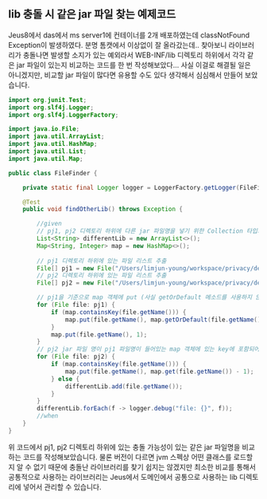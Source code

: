 ## lib 충돌 시 같은 jar 파일 찾는 예제코드

Jeus8에서 das에서 ms server1에 컨테이너를 2개 배포하였는데 classNotFound Exception이 발생하였다. 분명 톰캣에서 이상없이 잘 올라갔는데.. 찾아보니 라이브러리가 충돌나면 발생할 소지가 있는 예외라서
WEB-INF/lib 디렉토리 하위에서 각각 같은 jar 파일이 있는지 비교하는 코드를 한 번 작성해보았다...  사실 이걸로 해결될 일은 아니겠지만, 비교할 jar 파일이 많다면 유용할 수도 있다 생각해서 심심해서 만들어 보았습니다.

```java
import org.junit.Test;
import org.slf4j.Logger;
import org.slf4j.LoggerFactory;

import java.io.File;
import java.util.ArrayList;
import java.util.HashMap;
import java.util.List;
import java.util.Map;

public class FileFinder {

    private static final Logger logger = LoggerFactory.getLogger(FileFinder.class);

    @Test
    public void findOtherLib() throws Exception {

        //given
        // pj1, pj2 디렉토리 하위에 다른 jar 파일명을 넣기 위한 Collection 타입의 객체를 생성 
        List<String> differentLib = new ArrayList<>();
        Map<String, Integer> map = new HashMap<>();
        
        // pj1 디렉토리 하위에 있는 파일 리스트 추출
        File[] pj1 = new File("/Users/limjun-young/workspace/privacy/dev/test/pj1").listFiles();
        // pj2 디렉토리 하위에 있는 파일 리스트 추출
        File[] pj2 = new File("/Users/limjun-young/workspace/privacy/dev/test/pj2").listFiles();

        // pj1을 기준으로 map 객체에 put (사실 getOrDefault 메소드를 사용하지 않아도 무조건 jar 파일명은 1개만 존재할 것 입니다.) 
        for (File file: pj1) {
            if (map.containsKey(file.getName())) {
                map.put(file.getName(), map.getOrDefault(file.getName(), 0) + 1);
            }
            map.put(file.getName(), 1);
        }
        // pj2 jar 파일 명이 pj1 파일명이 들어있는 map 객체에 있는 key에 포함되어 있지 않으면 differentLib 리스트에 넣습니다.
        for (File file: pj2) {
            if (map.containsKey(file.getName())) {
                map.put(file.getName(), map.get(file.getName()) - 1);
            } else {
                differentLib.add(file.getName());
            }
        }
        differentLib.forEach(f -> logger.debug("file: {}", f));
        //when
    }
}
```

위 코드에서 pj1, pj2 디렉토리 하위에 있는 충돌 가능성이 있는 같은 jar 파일명을 비교하는 코드를 작성해보았습니다. 물론 버전이 다르면 jvm 스펙상 어떤 클래스를 로드할지 알 수 없기 때문에 충돌난 라이브러리를 찾기
쉽지는 않겠지만 최소한 비교를 통해서 공통적으로 사용하는 라이브러리는 Jeus에서 도메인에서 공통으로 사용하는 lib 디렉토리에 넣어서 관리할 수 있습니다.


